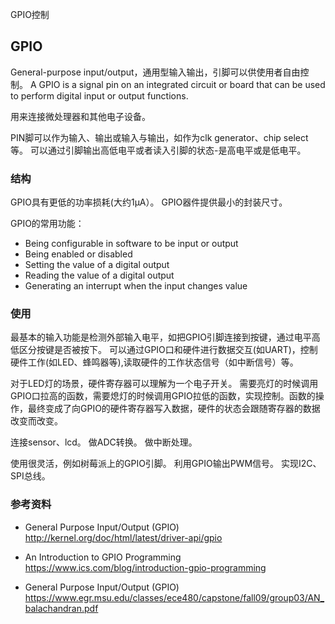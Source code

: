 GPIO控制


## GPIO
General-purpose input/output，通用型输入输出，引脚可以供使用者自由控制。
A GPIO is a signal pin on an integrated circuit or board that can be used to perform digital input or output functions.

用来连接微处理器和其他电子设备。

PIN脚可以作为输入、输出或输入与输出，如作为clk generator、chip select等。
可以通过引脚输出高低电平或者读入引脚的状态-是高电平或是低电平。


### 结构
GPIO具有更低的功率损耗(大约1µA）。
GPIO器件提供最小的封装尺寸。

GPIO的常用功能：
- Being configurable in software to be input or output
- Being enabled or disabled
- Setting the value of a digital output
- Reading the value of a digital output
- Generating an interrupt when the input changes value


### 使用
最基本的输入功能是检测外部输入电平，如把GPIO引脚连接到按键，通过电平高低区分按键是否被按下。
可以通过GPIO口和硬件进行数据交互(如UART)，控制硬件工作(如LED、蜂鸣器等),读取硬件的工作状态信号（如中断信号）等。

对于LED灯的场景，硬件寄存器可以理解为一个电子开关。
需要亮灯的时候调用GPIO口拉高的函数，需要熄灯的时候调用GPIO拉低的函数，实现控制。函数的操作，最终变成了向GPIO的硬件寄存器写入数据，硬件的状态会跟随寄存器的数据改变而改变。

连接sensor、lcd。
做ADC转换。
做中断处理。

使用很灵活，例如树莓派上的GPIO引脚。
利用GPIO输出PWM信号。
实现I2C、SPI总线。


### 参考资料
- General Purpose Input/Output (GPIO)
http://kernel.org/doc/html/latest/driver-api/gpio

- An Introduction to GPIO Programming
https://www.ics.com/blog/introduction-gpio-programming

- General Purpose Input/Output (GPIO)
https://www.egr.msu.edu/classes/ece480/capstone/fall09/group03/AN_balachandran.pdf
